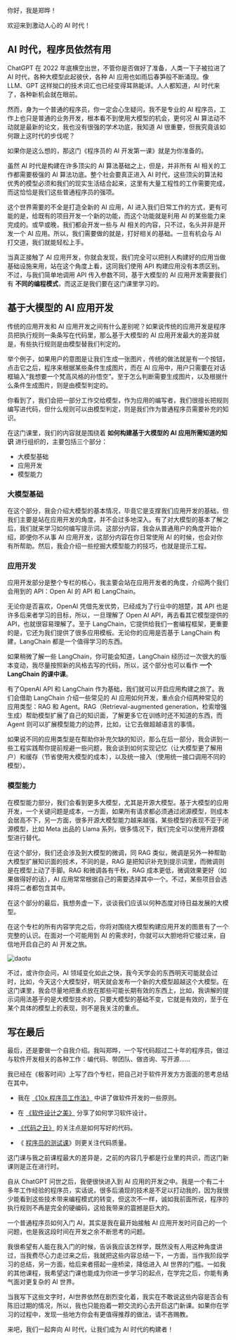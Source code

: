 你好，我是郑晔！

欢迎来到激动人心的 AI 时代！

## AI 时代，程序员依然有用

ChatGPT 在 2022 年底横空出世，不管你是否做好了准备，人类一下子被拉进了 AI 时代，各种大模型此起彼伏，各种 AI 应用也如雨后春笋般不断涌现。像 LLM、GPT 这样拗口的技术词汇也已经变得耳熟能详。人人都知道，AI 时代来了，各种新机会就在眼前。

然而，身为一个普通的程序员，你一定会心生疑问，我不是专业的 AI 程序员，工作上也只是普通的业务开发，根本看不到使用大模型的机会，更何况 AI 算法动不动就是最新的论文，我也没有很强的学术功底，我知道 AI 很重要，但我究竟该如何跟上这时代的步伐呢？

如果你是这么想的，那这门《程序员的 AI 开发第一课》就是为你准备的。

虽然 AI 时代是构建在许多顶尖的 AI 算法基础之上，但是，并非所有 AI 相关的工作都需要极强的 AI 算法功底。整个社会要真正进入 AI 时代，这些顶尖的算法和优秀的模型必须和我们的现实生活结合起来，这里有大量工程性的工作需要完成，而这恰恰是我们这些普通程序员的强项。

这个世界需要的不全是打造全新的 AI 应用，AI 进入我们日常工作的方式，更有可能的是，给既有的项目开发一个新的功能，而这个功能就是利用 AI 的某些能力来完成的。或早或晚，我们都会开发一些与 AI 相关的内容，只不过，名头并非是开发一个 AI 应用。所以，我们需要做的就是，打好相关的基础。一旦有机会与 AI 打交道，我们就能轻松上手。

当真正接触了 AI 应用开发，你就会发现，我们完全可以把别人构建好的应用当做基础设施来用，站在这个角度上看，这同我们使用 API 构建应用没有本质区别。不过，与我们简单地调用 API 传入参数不同，基于大模型的 AI 应用开发需要我们有 **不同的编程模式**，而这正是我们要在这门课里学习的。

## 基于大模型的 AI 应用开发

传统的应用开发和 AI 应用开发之间有什么差别呢？如果说传统的应用开发是程序员把执行规则一条条写在代码里，那么基于大模型的 AI 应用开发最大的差异就是，有些执行规则是由模型替我们判定的。

举个例子，如果用户的意图是让我们生成一张图片，传统的做法就是有一个按钮，点击它之后，程序来根据某些条件生成图片，而在 AI 应用中，用户只需要在对话框输入“我想要一个梵高风格的孙悟空”。至于怎么判断需要生成图片，以及根据什么条件生成图片，则是由模型判定的。

你看到了，我们会把一部分工作交给模型，作为应用的编写者，我们很擅长把规则编写进代码，但什么规则可以由模型判定，则是我们作为普通程序员需要补充的知识。

在这门课里，我们的内容就是围绕着 **如何构建基于大模型的 AI 应用所需知道的知识** 进行组织的，主要包括三个部分：

- 大模型基础
- 应用开发
- 模型能力

### 大模型基础

在这个部分，我会介绍大模型的基本情况，毕竟它是支撑我们应用开发的基础，但我们主要是站在应用开发的角度，并不会过多地深入。有了对大模型的基本了解之后，我们就来学习如何编写提示词。这部分内容，我会从普通用户的角度开始介绍，即便你不从事 AI 应用开发，这部分内容在你日常使用 AI 的时候，也会对你有所帮助。然后，我会介绍一些挖掘大模型能力的技巧，也就是提示工程。

### 应用开发

应用开发部分是整个专栏的核心，我主要会站在应用开发者的角度，介绍两个我们会用到的 API：Open AI 的 API 和 LangChain。

无论你是否喜欢，OpenAI 凭借先发优势，已经成为了行业中的翘楚，其 API 也是许多后来者学习的目标，所以，一旦理解了 Open AI API，再去看其它模型提供的 API，也就很容易理解了。至于 LangChain，它提供给我们一套编程框架，更重要的是，它还为我们提供了很多应用模板。无论你的应用是否基于 LangChain 构建，LangChain 都是一个值得学习的东西。

如果稍微了解一些 LangChain，你可能会知道，LangChain 经历过一次很大的版本变动，我尽量按照新的风格去写的代码，所以，这个部分也可以看作 **一个 LangChain 的课中课**。

有了OpenAI API 和 LangChain 作为基础，我们就可以开启应用构建之旅了。我们会借助 LangChain 介绍一些常见的 AI 应用如何开发，重点会介绍两种常见的应用类型：RAG 和 Agent。RAG（Retrieval-augmented generation，检索增强生成）帮助模型扩展了自己的知识面，了解更多它在训练时还不知道的东西，而 Agent 则可以扩展模型能力的边界，比如，让它去做超越语言的事情。

如果说不同的应用类型是在帮助你补充欠缺的知识，那么在后一部分，我会讲到一些工程实践帮你提前规避一些问题，我会谈到如何实现记忆（让大模型更了解用户）和缓存（节省使用大模型的成本），以及统一接入（使用统一接口调用不同的模型）。

### 模型能力

在模型能力部分，我们会看到更多大模型，尤其是开源大模型。基于大模型的应用开发，一个关键问题是成本，一方面，如果所有请求都必须通过闭源模型，则成本会居高不下，另一方面，很多开源大模型能力越来越强，某些模型的表现不亚于闭源模型，比如 Meta 出品的 Llama 系列，很多情况下，我们完全可以使用开源模型进行替代。

在这个部分，我们还会涉及到大模型的微调，同 RAG 类似，微调是另外一种帮助大模型扩展知识面的技术，不同的是，RAG 是把知识补充到提示词里，而微调则是在模型上动了手脚。RAG 和微调各有千秋，RAG 成本更低，微调效果更好（如果做得好的话），AI 应用常常根据自己的需要选择其中一个。不过，某些项目会选择将二者都包含其中。

在这个部分的最后，我想务虚一下，谈谈我们应该以何种态度对待日益发展的大模型。

在这个专栏的所有内容学完之后，你将对围绕大模型构建应用开发的图景有了一个完整的认识。在面对一个可能用到 AI 的需求时，你就可以大胆地将它接过来，自信地开启自己的 AI 开发之旅。

![daotu](https://static001.geekbang.org/resource/image/7b/fe/7b3b7640b96357c8530132096811e1fe.jpg?wh=2383x1820)

不过，或许你会问，AI 领域变化如此之快，我今天学会的东西明天可能就会过时，比如，今天这个大模型好，明天就会发布一个新的大模型超越这个大模型。在这门课里，我会尽量地把重点放在那些可能长期有效的东西上，比如，我讲解的提示词用法基于的是大模型技术的，只要大模型的基础不变，它就是有效的，至于在某个具体的模型上的表现，则不是我关注的重点。

## 写在最后

最后，还是要做一个自我介绍。我叫郑晔，一个写代码超过二十年的程序员，做过与软件开发相关的各种工作：编代码、带团队、做咨询、写开源……

我已经在《极客时间》上写了四个专栏，把自己对于软件开发方方面面的思考总结在其中。

- 我在 [《10x 程序员工作法》](https://time.geekbang.org/column/intro/100022301) 中讲了做软件开发的一些原则。

- 在 [《软件设计之美》](https://time.geekbang.org/column/intro/100052601) 分享了如何学习软件设计。

- [《代码之丑》](https://time.geekbang.org/column/intro/100068401) 的关注点是如何写好的代码。

- 《 [程序员的测试课](https://time.geekbang.org/column/intro/100085101)》则更关注代码质量。


这门课与我之前课程最大的差异是，之前的内容几乎都是行业里的共识，而这门新课则是正在进行时。

自从 ChatGPT 问世之后，我便很快进入到 AI 应用的开发之中。我是一个有二十多年工作经验的程序员，实话说，很多后涌现的技术是不足以打动我的，因为我很少能看到这些技术带来编程模式的转变，但这次不一样，诚如我前面所说，程序的执行规则不再是完全的硬编码，这给我带来的震撼是巨大的。

一个普通程序员如何入门 AI，其实是我在最开始接触 AI 应用开发时问自己的一个问题，也是我这段时间在开发之余不断思考的问题。

我很希望有人能在我入门的时候，告诉我应该怎样学，既然没有人用这种角度讲过，当我费尽心力走过来之后，我就把这些内容总结一下，一方面，当作我阶段学习的总结，另一方面，给后来者搭起一座桥梁，降低进入 AI 世界的门槛。一如我的其他课程，我希望这门课也能成为你进一步学习的起点，在学完之后，你能有勇气面对更复杂的 AI 世界。

当我写下这些文字时，AI世界依然在剧烈变化着，我实在不敢说这些内容是否会有陈旧过期的情况，所以，我也只能抱着一颗交流的心去开启这门新课。如果你在学习的过程中，发现一些地方你会有更值得推荐的做法，请不吝赐教。

来吧，我们一起奔向 AI 时代，让我们成为 AI 时代的构建者！